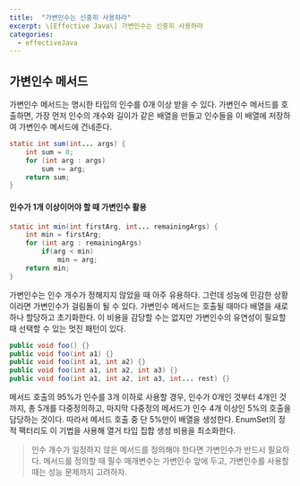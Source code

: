 ```yaml
---
title:  "가변인수는 신중히 사용하라"
excerpt: \[Effective Java\] 가변인수는 신중히 사용하라
categories:
  - effectiveJava
---
```


## 가변인수 메서드
가변인수 메서드는 명시한 타입의 인수를 0개 이상 받을 수 있다. 가변인수 메서드를 호출하면, 가장 먼저 인수의 개수와 길이가 같은 배열을 만들고 인수들을 이 배열에 저장하여 가변인수 메서드에 건네준다.

  
```java
static int sum(int... args) {
    int sum = 0;
    for (int arg : args)
        sum += arg;
    return sum;
}
```  

#### 인수가 1개 이상이어야 할 때 가변인수 활용

  
```java
static int min(int firstArg, int... remainingArgs) {
    int min = firstArg;
    for (int arg : remainingArgs)
        if(arg < min)
            min = arg;
    return min;
}
```  

가변인수는 인수 개수가 정해지지 않았을 때 아주 유용하다. 그런데 성능에 민감한 상황이라면 가변인수가 걸림돌이 될 수 있다. 가변인수 메서드는 호출될 때마다 배열을 새로 하나 할당하고 초기화한다. 이 비용을 감당할 수는 없지만 가변인수의 유연성이 필요할 때 선택할 수 있는 멋진 패턴이 있다.

  
```java
public void foo() {}
public void foo(int a1) {}
public void foo(int a1, int a2) {}
public void foo(int a1, int a2, int a3) {}
public void foo(int a1, int a2, int a3, int... rest) {}
```  

메서드 호출의 95%가 인수를 3개 이하로 사용할 경우, 인수가 0개인 것부터 4개인 것까지, 총 5개를 다중정의하고, 마지막 다중정의 메서드가 인수 4개 이상인 5%의 호출을 담당하는 것이다. 따라서 메서드 호출 중 단 5%만이 배열을 생성한다. EnumSet의 정적 팩터리도 이 기법을 사용해 열거 타입 집합 생성 비용을 최소화한다.

> 인수 개수가 일정하지 않은 메서드를 정의해야 한다면 가변인수가 반드시 필요하다. 메서드를 정의할 때 필수 매개변수는 가변인수 앞에 두고, 가변인수를 사용할 때는 성능 문제까지 고려하자.
